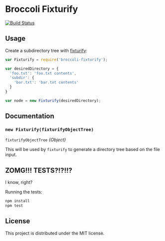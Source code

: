 # Broccoli Fixturify

[![Build Status](https://travis-ci.org/rjackson/broccoli-fixturify.svg?branch=master)](https://travis-ci.org/rjackson/broccoli-fixturify)

## Usage

Create a subdirectory tree with [fixturify](https://github.com/joliss/node-fixturify):

```javascript
var Fixturify = require('broccoli-fixturify');

var desiredDirectory = {
  'foo.txt': 'foo.txt contents',
  'subdir': {
    'bar.txt': 'bar.txt contents'
  }
}

var node = new Fixturify(desiredDirectory);
```

## Documentation

### `new Fixturify(fixturifyObjectTree)`

`fixturifyObjectTree` *{Object}*

This will be used by `fixturify` to generate a directory tree based on the file input.

## ZOMG!!! TESTS?!?!!?

I know, right?

Running the tests:

```javascript
npm install
npm test
```

## License

This project is distributed under the MIT license.
